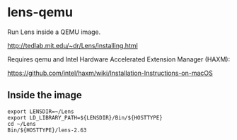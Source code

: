 # lens-qemu

Run Lens inside a QEMU image.

http://tedlab.mit.edu/~dr/Lens/installing.html

Requires qemu and Intel Hardware Accelerated Extension Manager (HAXM):

https://github.com/intel/haxm/wiki/Installation-Instructions-on-macOS

## Inside the image

```
export LENSDIR=~/Lens
export LD_LIBRARY_PATH=${LENSDIR}/Bin/${HOSTTYPE}
cd ~/Lens
Bin/${HOSTTYPE}/lens-2.63
```
